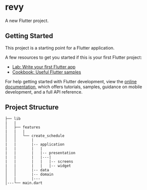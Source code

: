# revy

A new Flutter project.

## Getting Started

This project is a starting point for a Flutter application.

A few resources to get you started if this is your first Flutter project:

- [Lab: Write your first Flutter app](https://docs.flutter.dev/get-started/codelab)
- [Cookbook: Useful Flutter samples](https://docs.flutter.dev/cookbook)

For help getting started with Flutter development, view the
[online documentation](https://docs.flutter.dev/), which offers tutorials,
samples, guidance on mobile development, and a full API reference.

## Project Structure
```
├── lib
|   |
│   ├── features
|   |   |
│   │   └── create_schedule
│   │       |
|   |       |-- application
|   |       |   |
|   |       |   |-- presentation
|   |       |   |---|
|   |       |   |   |-- screens 
|   |       |   |   |-- widget 
│   │       |-- data
│   │       |-- domain
│   |       |---
│---└── main.dart
```
